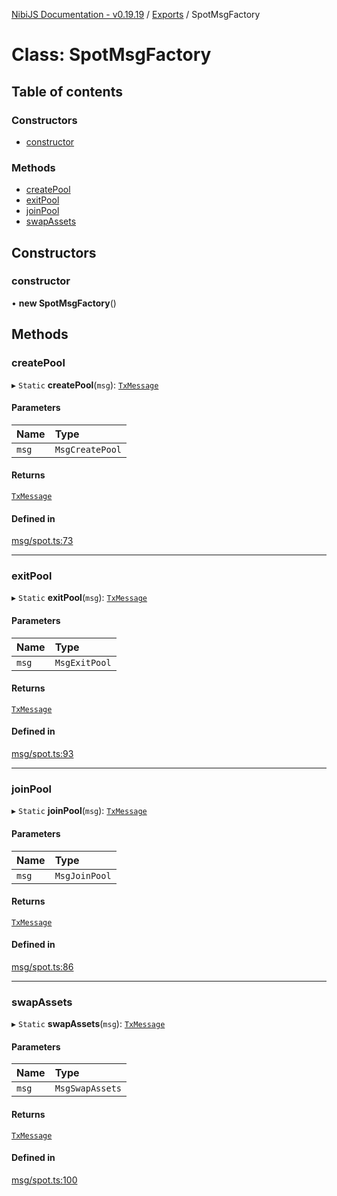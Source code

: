 [NibiJS Documentation - v0.19.19](../intro.md) / [Exports](../modules.md) / SpotMsgFactory

# Class: SpotMsgFactory

## Table of contents

### Constructors

- [constructor](SpotMsgFactory.md#constructor)

### Methods

- [createPool](SpotMsgFactory.md#createpool)
- [exitPool](SpotMsgFactory.md#exitpool)
- [joinPool](SpotMsgFactory.md#joinpool)
- [swapAssets](SpotMsgFactory.md#swapassets)

## Constructors

### constructor

• **new SpotMsgFactory**()

## Methods

### createPool

▸ `Static` **createPool**(`msg`): [`TxMessage`](../interfaces/TxMessage.md)

#### Parameters

| Name | Type |
| :------ | :------ |
| `msg` | `MsgCreatePool` |

#### Returns

[`TxMessage`](../interfaces/TxMessage.md)

#### Defined in

[msg/spot.ts:73](https://github.com/NibiruChain/ts-sdk/blob/d2376c3/packages/nibijs/src/msg/spot.ts#L73)

___

### exitPool

▸ `Static` **exitPool**(`msg`): [`TxMessage`](../interfaces/TxMessage.md)

#### Parameters

| Name | Type |
| :------ | :------ |
| `msg` | `MsgExitPool` |

#### Returns

[`TxMessage`](../interfaces/TxMessage.md)

#### Defined in

[msg/spot.ts:93](https://github.com/NibiruChain/ts-sdk/blob/d2376c3/packages/nibijs/src/msg/spot.ts#L93)

___

### joinPool

▸ `Static` **joinPool**(`msg`): [`TxMessage`](../interfaces/TxMessage.md)

#### Parameters

| Name | Type |
| :------ | :------ |
| `msg` | `MsgJoinPool` |

#### Returns

[`TxMessage`](../interfaces/TxMessage.md)

#### Defined in

[msg/spot.ts:86](https://github.com/NibiruChain/ts-sdk/blob/d2376c3/packages/nibijs/src/msg/spot.ts#L86)

___

### swapAssets

▸ `Static` **swapAssets**(`msg`): [`TxMessage`](../interfaces/TxMessage.md)

#### Parameters

| Name | Type |
| :------ | :------ |
| `msg` | `MsgSwapAssets` |

#### Returns

[`TxMessage`](../interfaces/TxMessage.md)

#### Defined in

[msg/spot.ts:100](https://github.com/NibiruChain/ts-sdk/blob/d2376c3/packages/nibijs/src/msg/spot.ts#L100)
